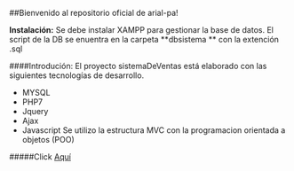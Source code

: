 ##Bienvenido al repositorio oficial de arial-pa!

**Instalación:**
Se debe instalar XAMPP para gestionar la base de datos.
El script de la DB se enuentra en la carpeta **dbsistema ** con la extención .sql

####Introdución:
El proyecto sistemaDeVentas está elaborado con las siguientes tecnologías de desarrollo.
- MYSQL
- PHP7
- Jquery
- Ajax
- Javascript
Se utilizo la estructura MVC con la programacion orientada a objetos (POO)

#####Click [Aquí](https://github.com/ariel-pa/sistemaDeVentas/tree/main "Aquí")
 